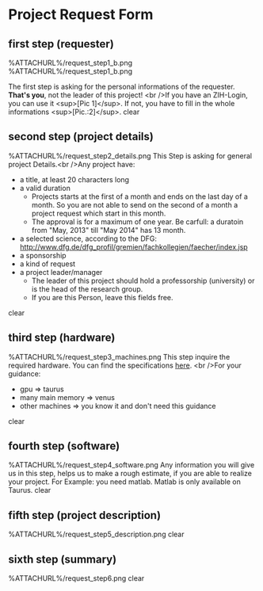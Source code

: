 # Project Request Form

## first step (requester)

<span class="twiki-macro IMAGE" type="frame" align="right"
caption="picture 2: personal information" width="170" zoom="on
">%ATTACHURL%/request_step1_b.png</span> <span class="twiki-macro IMAGE"
type="frame" align="right" caption="picture 1: login screen" width="170"
zoom="on
">%ATTACHURL%/request_step1_b.png</span>

The first step is asking for the personal informations of the requester.
**That's you**, not the leader of this project! \<br />If you have an
ZIH-Login, you can use it \<sup>\[Pic 1\]\</sup>. If not, you have to
fill in the whole informations \<sup>\[Pic.:2\]\</sup>. <span
class="twiki-macro IMAGE">clear</span>

## second step (project details)

<span class="twiki-macro IMAGE" type="frame" align="right"
caption="picture 3: project details" width="170" zoom="on
">%ATTACHURL%/request_step2_details.png</span> This Step is asking for
general project Details.\<br />Any project have:

-   a title, at least 20 characters long
-   a valid duration
    -   Projects starts at the first of a month and ends on the last day
        of a month. So you are not able to send on the second of a month
        a project request which start in this month.
    -   The approval is for a maximum of one year. Be carfull: a
        duratoin from "May, 2013" till "May 2014" has 13 month.
-   a selected science, according to the DFG:
    <http://www.dfg.de/dfg_profil/gremien/fachkollegien/faecher/index.jsp>
-   a sponsorship
-   a kind of request
-   a project leader/manager
    -   The leader of this project should hold a professorship
        (university) or is the head of the research group.
    -   If you are this Person, leave this fields free.

<span class="twiki-macro IMAGE">clear</span>

## third step (hardware)

<span class="twiki-macro IMAGE" type="frame" align="right"
caption="picture 4: hardware" width="170" zoom="on
">%ATTACHURL%/request_step3_machines.png</span> This step inquire the
required hardware. You can find the specifications [here](../archive/Hardware.md).
\<br />For your guidance:

-   gpu => taurus
-   many main memory => venus
-   other machines => you know it and don't need this guidance

<span class="twiki-macro IMAGE">clear</span>

## fourth step (software)

<span class="twiki-macro IMAGE" type="frame" align="right"
caption="picture 5: software" width="170" zoom="on
">%ATTACHURL%/request_step4_software.png</span> Any information you will
give us in this step, helps us to make a rough estimate, if you are able
to realize your project. For Example: you need matlab. Matlab is only
available on Taurus. <span class="twiki-macro IMAGE">clear</span>

## fifth step (project description)

<span class="twiki-macro IMAGE" type="frame" align="right"
caption="picture 6: project description" width="170" zoom="on
">%ATTACHURL%/request_step5_description.png</span> <span
class="twiki-macro IMAGE">clear</span>

## sixth step (summary)

<span class="twiki-macro IMAGE" type="frame" align="right"
caption="picture 8: summary" width="170" zoom="on
">%ATTACHURL%/request_step6.png</span> <span
class="twiki-macro IMAGE">clear</span>
